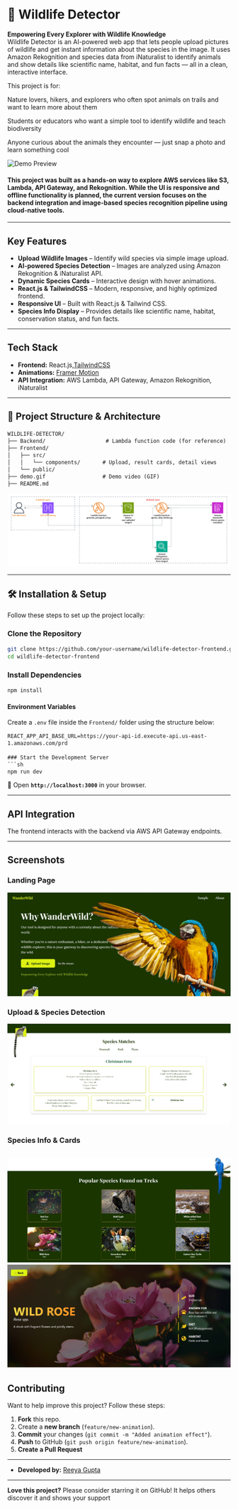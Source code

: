 # 🐾 Wildlife Detector 

**Empowering Every Explorer with Wildlife Knowledge**  
Wildlife Detector is an AI-powered web app that lets people upload pictures of wildlife and get instant information about the species in the image. It uses Amazon Rekognition and species data from iNaturalist to identify animals and show details like scientific name, habitat, and fun facts — all in a clean, interactive interface.

This project is for:

Nature lovers, hikers, and explorers who often spot animals on trails and want to learn more about them

Students or educators who want a simple tool to identify wildlife and teach biodiversity

Anyone curious about the animals they encounter — just snap a photo and learn something cool

![Demo Preview](./Demo.gif)

#### This project was built as a hands-on way to explore AWS services like S3, Lambda, API Gateway, and Rekognition. While the UI is responsive and offline functionality is planned, the current version focuses on the backend integration and image-based species recognition pipeline using cloud-native tools.

---

## Key Features
- **Upload Wildlife Images** – Identify wild species via simple image upload.
- **AI-powered Species Detection** – Images are analyzed using Amazon Rekognition & iNaturalist API.
- **Dynamic Species Cards** – Interactive design with hover animations.
- **React.js & TailwindCSS** – Modern, responsive, and highly optimized frontend.
- **Responsive UI** – Built with React.js & Tailwind CSS.
- **Species Info Display** – Provides details like scientific name, habitat, conservation status, and fun facts.

---

## Tech Stack
- **Frontend:** React.js,[TailwindCSS](https://tailwindcss.com/)
- **Animations:** [Framer Motion](https://www.framer.com/motion/)
- **API Integration:** AWS Lambda, API Gateway, Amazon Rekognition, iNaturalist

---

## 📂 Project Structure & Architecture
```
WILDLIFE-DETECTOR/
├── Backend/                   # Lambda function code (for reference)
├── Frontend/                 
│   ├── src/                  
│   │   └── components/       # Upload, result cards, detail views
│   └── public/               
├── demo.gif                  # Demo video (GIF)
├── README.md                 
```
![Architecture](./Architecture.png)

---

## 🛠️ Installation & Setup
Follow these steps to set up the project locally:

### Clone the Repository
```sh
git clone https://github.com/your-username/wildlife-detector-frontend.git
cd wildlife-detector-frontend
```

### Install Dependencies
```sh
npm install
```
#### Environment Variables

Create a `.env` file inside the `Frontend/` folder using the structure below:

```env
REACT_APP_API_BASE_URL=https://your-api-id.execute-api.us-east-1.amazonaws.com/prd

### Start the Development Server
```sh
npm run dev
```
🔹 Open **`http://localhost:3000`** in your browser.

---

##  API Integration
The frontend interacts with the backend via AWS API Gateway endpoints.

---

##  Screenshots
###  **Landing Page**
![Landing Page](./Frontend/public/images/LandingPage.jpg)

###  **Upload & Species Detection**
![Upload & Detection](./Frontend/public/images/Results.jpg)

###  **Species Info & Cards**
![Species Cards](./Frontend/public/images/Cards.jpg)
![Species Cards](./Frontend/public/images/CardDetails.jpg)
---

##  Contributing
Want to help improve this project? Follow these steps:
1. **Fork** this repo.
2. Create a **new branch** (`feature/new-animation`).
3. **Commit** your changes (`git commit -m "Added animation effect"`).
4. **Push** to GitHub (`git push origin feature/new-animation`).
5. **Create a Pull Request** 


---

- **Developed by:** [Reeya Gupta](https://github.com/reeya123)

---

 **Love this project?** Please consider starring it on GitHub! It helps others discover it and shows your support 

